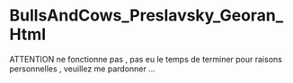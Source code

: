 # BullsAndCows_Preslavsky_Georan_Html

ATTENTION ne fonctionne pas , pas eu le temps de terminer pour raisons personnelles , veuillez me pardonner ...
